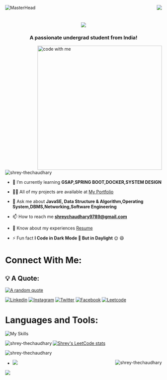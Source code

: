 ![MasterHead](https://github.com/mayankchaudhary26/Cool-Readme-ideas/blob/master/data/python-2.gif)
<img align="right" src="https://visitor-badge.laobi.icu/badge?page_id=salesp07.salesp07" />

<h1 align="center">
    <img src="https://readme-typing-svg.herokuapp.com/?font=Righteous&size=35&center=true&vCenter=true&width=500&height=70&duration=4000&lines=Hi+There!+👋;+I'm+Shrey+Chaudhary!;Java+Programmer;Web+Developer;Gate+2023+Qualified+😊+🎓;"/>
</h1>

<h3 align="center">A passionate undergrad student from India!</h3>



<img align="right" alt="code with me" width="400" src="https://user-images.githubusercontent.com/74038190/264141683-8aa99f6c-267d-4977-9cd3-1a4c11675863.gif">

<p align="left"> <img src="https://komarev.com/ghpvc/?username=shrey-thechaudhary&label=Profile%20views&color=0e75b6&style=flat" alt="shrey-thechaudhary" /> </p>

- 🌱 I’m currently learning **GSAP,SPRING BOOT,DOCKER,SYSTEM DESIGN**

- 👨‍💻 All of my projects are available at [My Portfolio](https://shreychaudhary-portfolio.netlify.app/)

- 💬 Ask me about **JavaSE, Data Structure & Algorithm,Operating System,DBMS,Networking,Software Engineering**

- 📫 How to reach me **shreychaudhary9789@gmail.com**

- 📄 Know about my experiences [Resume](https://drive.google.com/file/d/1mpqB7O--9O9HoN9WaGSFdhPweZcCN-V1/view?usp=sharing)

- ⚡ Fun fact  **I Code in Dark Mode 🌚 But in Daylight** 🌞 😄
<h1>Connect With Me:</h1>

## 💡 A Quote:

[![A random quote](https://quotes-github-readme.vercel.app/api?type=horizontal&theme=dark)](https://github.com/piyushsuthar/github-readme-quotes)

[![Linkedin](https://skillicons.dev/icons?i=linkedin&theme=light)](https://www.linkedin.com/in/shrey--chaudhary/)
[![Instagram](https://skillicons.dev/icons?i=instagram&theme=light)](https://www.instagram.com/shrey_9879/)
[![Twitter](https://skillicons.dev/icons?i=twitter&theme=light)](https://twitter.com/shrey9879)
[![Facebook](https://www.google.com/imgres?imgurl=https%3A%2F%2Fuxwing.com%2Fwp-content%2Fthemes%2Fuxwing%2Fdownload%2Fbrands-and-social-media%2Ffacebook-round-color-icon.png&tbnid=Ag34rUYOc1jO9M&vet=12ahUKEwjLh-qAhoqCAxV-waACHfXCCrMQMygSegQIARB3..i&imgrefurl=https%3A%2F%2Fuxwing.com%2Ffacebook-round-color-icon%2F&docid=w0azS1csPRkbOM&w=512&h=512&q=facebook%20logo%20round&ved=2ahUKEwjLh-qAhoqCAxV-waACHfXCCrMQMygSegQIARB3)](https://www.facebook.com/shreychaudhary9879/)
[![Leetcode](https://skillicons.dev/icons?i=leetcode&theme=light)](https://leetcode.com/Shrey0301/)


<h1>Languages and Tools:</h1>

![My Skills](https://skillicons.dev/icons?i=java,cpp,html,css,javascript,bootstrap,react,nodejs,materialui,mongodb,mysql,git,github,netlify,selenium)

<p><img align="left" src="https://github-readme-stats.vercel.app/api/top-langs?username=shrey-thechaudhary&show_icons=true&locale=en&layout=compact" alt="shrey-thechaudhary" /></p>

[![Shrey's LeetCode stats](https://leetcode-stats-six.vercel.app/api?username=Shrey0301)](https://github.com/Shrey-TheChaudhary/github-readme)

<p>&nbsp;<img align="left" src="https://github-readme-stats.vercel.app/api?username=shrey-thechaudhary&show_icons=true&locale=en" alt="shrey-thechaudhary" /></p>
<p><img align="right" src="https://github-readme-streak-stats.herokuapp.com/?user=shrey-thechaudhary&" alt="shrey-thechaudhary" /></p>

- <img src="https://res.cloudinary.com/practicaldev/image/fetch/s--E4gnEuy_--/c_limit%2Cf_auto%2Cfl_progressive%2Cq_66%2Cw_880/https://dev-to-uploads.s3.amazonaws.com/uploads/articles/233m04x0r0lv60payria.gif" />

![](https://raw.githubusercontent.com/Shrey-TheChaudhary/Shrey-TheChaudhary/output/github-contribution-grid-snake.svg)
